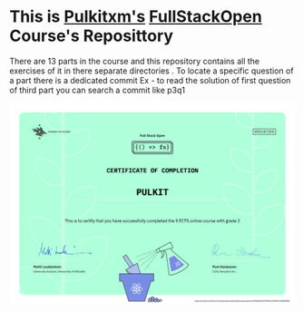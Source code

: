 # This is [Pulkitxm's](https://devpulkit.vercel.app/) [FullStackOpen](https://fullstackopen.com) Course's Reposittory
There are 13 parts in the course and this repository contains all the exercises of it in there separate directories . To locate a specific question of a part there is a dedicated commit 
Ex - to read the solution of first question of third part you can search a commit like p3q1

![Competion of first four parts](./Certificates/certificate-fullstack.png)

